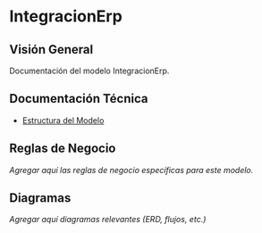 # IntegracionErp

## Visión General

Documentación del modelo IntegracionErp.

## Documentación Técnica

- [Estructura del Modelo](./_generated/integracionerp.md)

## Reglas de Negocio

*Agregar aquí las reglas de negocio específicas para este modelo.*

## Diagramas

*Agregar aquí diagramas relevantes (ERD, flujos, etc.)*
